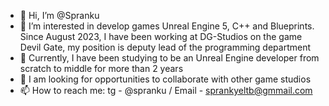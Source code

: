 - 👋 Hi, I’m @Spranku
- 👀 I’m interested in develop games Unreal Engine 5, C++ and Blueprints. Since August 2023, I have been working at DG-Studios on the game Devil Gate, my position is deputy lead of the programming department
- 🌱 Currently, I have been studying to be an Unreal Engine developer from scratch to middle for more than 2 years
- 💞️ I am looking for opportunities to collaborate with other game studios
- 📫 How to reach me: tg - @spranku / Email - sprankyeltb@gmmail.com

<!---
Spranku/Spranku is a ✨ special ✨ repository because its `README.md` (this file) appears on your GitHub profile.
You can click the Preview link to take a look at your changes.
--->
